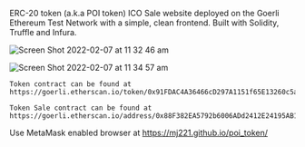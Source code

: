 ERC-20 token (a.k.a POI token) ICO Sale website deployed on the Goerli Ethereum Test Network with a simple, clean frontend. Built with Solidity, Truffle and Infura. 

![Screen Shot 2022-02-07 at 11 32 46 am](https://user-images.githubusercontent.com/50122869/152711509-99aa2166-88b1-4cdd-ba7c-c8558902a26e.png)

![Screen Shot 2022-02-07 at 11 34 57 am](https://user-images.githubusercontent.com/50122869/152711642-ccf08f99-b644-4239-add3-364fc3b8dbea.png)


```
Token contract can be found at https://goerli.etherscan.io/token/0x91FDAC4A36466cD297A1151f65E13260c5aC5A10

Token Sale contract can be found at https://goerli.etherscan.io/address/0x88F382EA5792b6006ADd2412E24195AB1C46C479
```

Use MetaMask enabled browser at https://mj221.github.io/poi_token/
